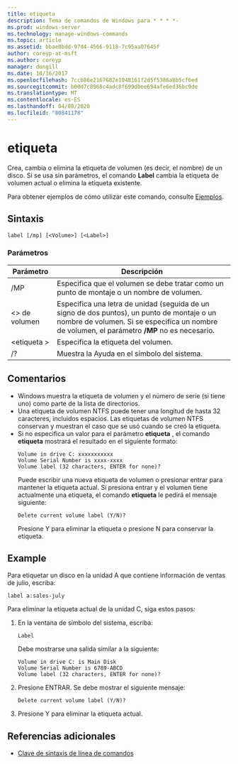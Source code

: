 ```yaml
---
title: etiqueta
description: Tema de comandos de Windows para * * * *-
ms.prod: windows-server
ms.technology: manage-windows-commands
ms.topic: article
ms.assetid: bbae8bdd-97d4-4566-9118-7c95aa07645f
author: coreyp-at-msft
ms.author: coreyp
manager: dongill
ms.date: 10/16/2017
ms.openlocfilehash: 7ccb86e2167682e1048161f2d5f5386a8b5cf6ed
ms.sourcegitcommit: b00d7c8968c4adc8f699dbee694afe6ed36bc9de
ms.translationtype: MT
ms.contentlocale: es-ES
ms.lasthandoff: 04/08/2020
ms.locfileid: "80841178"
---
```

# <a name="label"></a>etiqueta



Crea, cambia o elimina la etiqueta de volumen (es decir, el nombre) de un disco. Si se usa sin parámetros, el comando **Label** cambia la etiqueta de volumen actual o elimina la etiqueta existente.

Para obtener ejemplos de cómo utilizar este comando, consulte [Ejemplos](#BKMK_examples).

## <a name="syntax"></a>Sintaxis

```
label [/mp] [<Volume>] [<Label>]
```

### <a name="parameters"></a>Parámetros

|Parámetro|Descripción|
|---------|-----------|
|/MP|Especifica que el volumen se debe tratar como un punto de montaje o un nombre de volumen.|
|\<> de volumen|Especifica una letra de unidad (seguida de un signo de dos puntos), un punto de montaje o un nombre de volumen. Si se especifica un nombre de volumen, el parámetro **/MP** no es necesario.|
|\<etiqueta >|Especifica la etiqueta del volumen.|
|/?|Muestra la Ayuda en el símbolo del sistema.|

## <a name="remarks"></a>Comentarios

- Windows muestra la etiqueta de volumen y el número de serie (si tiene uno) como parte de la lista de directorios.
- Una etiqueta de volumen NTFS puede tener una longitud de hasta 32 caracteres, incluidos espacios. Las etiquetas de volumen NTFS conservan y muestran el caso que se usó cuando se creó la etiqueta.
- Si no especifica un valor para el parámetro **etiqueta** , el comando **etiqueta** mostrará el resultado en el siguiente formato:  
  ```
  Volume in drive C: xxxxxxxxxxx 
  Volume Serial Number is xxxx-xxxx 
  Volume label (32 characters, ENTER for none)?
  ```  
  Puede escribir una nueva etiqueta de volumen o presionar entrar para mantener la etiqueta actual. Si presiona entrar y el volumen tiene actualmente una etiqueta, el comando **etiqueta** le pedirá el mensaje siguiente:  
  ```
  Delete current volume label (Y/N)?
  ```  
  Presione Y para eliminar la etiqueta o presione N para conservar la etiqueta.

## <a name="examples"></a><a name=BKMK_examples></a>Example

Para etiquetar un disco en la unidad A que contiene información de ventas de julio, escriba:
```
label a:sales-july
```
Para eliminar la etiqueta actual de la unidad C, siga estos pasos:
1. En la ventana de símbolo del sistema, escriba:  
   ```
   Label
   ```  
   Debe mostrarse una salida similar a la siguiente:  
   ```
   Volume in drive C: is Main Disk
   Volume Serial Number is 6789-ABCD
   Volume label (32 characters, ENTER for none)?
   ```  
2. Presione ENTRAR. Se debe mostrar el siguiente mensaje:  
   ```
   Delete current volume label (Y/N)?
   ```  
3. Presione Y para eliminar la etiqueta actual.

## <a name="additional-references"></a>Referencias adicionales

- [Clave de sintaxis de línea de comandos](command-line-syntax-key.md)